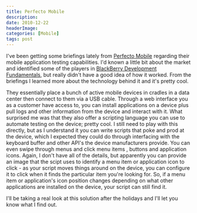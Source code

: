 ```yaml
---
title: Perfecto Mobile
description: 
date: 2010-12-22
headerImage: 
categories: [Mobile]
tags: post
---
```


I've been getting some briefings lately from [Perfecto Mobile](https://perfectomobile.com/) regarding their mobile application testing capabilities. I'd known a little bit about the market and identified some of the players in [BlackBerry Development Fundamentals](https://www.bbdevfundamentals.com), but really didn't have a good idea of how it worked. From the briefings I learned more about the technology behind it and it's pretty cool.

They essentially place a bunch of active mobile devices in cradles in a data center then connect to them via a USB cable. Through a web interface you as a customer have access to, you can install applications on a device plus pull logs and other information from the device and interact with it. What surprised me was that they also offer a scripting language you can use to automate testing on the device; pretty cool. I still need to play with this directly, but as I understand it you can write scripts that poke and prod at the device, which I expected they could do through interfacing with the keyboard buffer and other API's the device manufacturers provide. You can even swipe through menus and click menu items , buttons and application icons. Again, I don't have all of the details, but apparently you can provide an image that the scipt uses to identify a menu item or application icon to click - as your script moves things around on the device, you can configure it to click when it finds the particular item you're looking for. So, if a menu item or application's icon position changes depending on what other applications are installed on the device, your script can still find it.

I'll be taking a real look at this solution after the holidays and I'll let you know what I find out.